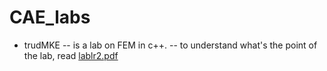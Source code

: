 # CAE_labs
* trudMKE
-- is a lab on FEM in c++. 
-- to understand what's the point of the lab, read [lablr2.pdf](https://github.com/temis2k16/CAE_labs/blob/master/trudMKE/lablr2.pdf)
